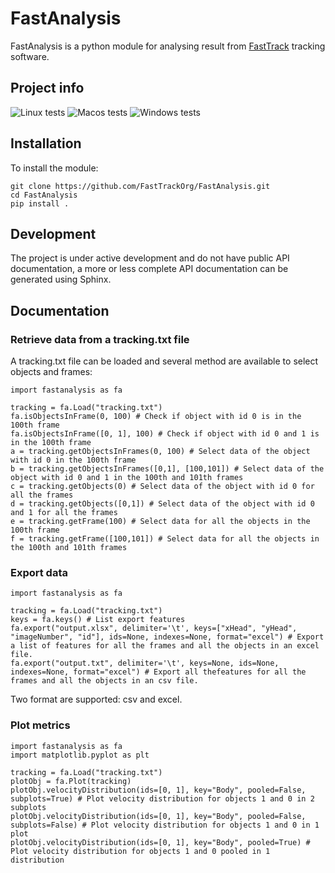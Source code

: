 # FastAnalysis
 FastAnalysis is a python module for analysing result from [FastTrack](http://www.fasttrack.sh) tracking software.
 
 ## Project info
 ![Linux tests](https://github.com/FastTrackOrg/FastAnalysis/workflows/Linux%20tests/badge.svg) ![Macos tests](https://github.com/FastTrackOrg/FastAnalysis/workflows/Macos%20tests/badge.svg) ![Windows tests](https://github.com/FastTrackOrg/FastAnalysis/workflows/Windows%20tests/badge.svg)
 
 ## Installation
 To install the module:
 ```
 git clone https://github.com/FastTrackOrg/FastAnalysis.git
 cd FastAnalysis
 pip install .
 ```
 
 ## Development
 The project is under active development and do not have public API documentation, a more or less complete API documentation can be generated using Sphinx.
 
 ## Documentation
 
 ### Retrieve data from a tracking.txt file
 A tracking.txt file can be loaded and several method are available to select objects and frames:
 ```
 import fastanalysis as fa
 
 tracking = fa.Load("tracking.txt")
 fa.isObjectsInFrame(0, 100) # Check if object with id 0 is in the 100th frame
 fa.isObjectsInFrame([0, 1], 100) # Check if object with id 0 and 1 is in the 100th frame
 a = tracking.getObjectsInFrames(0, 100) # Select data of the object with id 0 in the 100th frame
 b = tracking.getObjectsInFrames([0,1], [100,101]) # Select data of the object with id 0 and 1 in the 100th and 101th frames
 c = tracking.getObjects(0) # Select data of the object with id 0 for all the frames
 d = tracking.getObjects([0,1]) # Select data of the object with id 0 and 1 for all the frames
 e = tracking.getFrame(100) # Select data for all the objects in the 100th frame
 f = tracking.getFrame([100,101]) # Select data for all the objects in the 100th and 101th frames
 ```       
 
 ### Export data
 ```
 import fastanalysis as fa
 
 tracking = fa.Load("tracking.txt")
 keys = fa.keys() # List export features
 fa.export("output.xlsx", delimiter='\t', keys=["xHead", "yHead", "imageNumber", "id"], ids=None, indexes=None, format="excel") # Export a list of features for all the frames and all the objects in an excel file.
 fa.export("output.txt", delimiter='\t', keys=None, ids=None, indexes=None, format="excel") # Export all thefeatures for all the frames and all the objects in an csv file.
 ```
 Two format are supported: csv and excel.
 
 ### Plot metrics
 ```
 import fastanalysis as fa
 import matplotlib.pyplot as plt
 
 tracking = fa.Load("tracking.txt")
 plotObj = fa.Plot(tracking)
 plotObj.velocityDistribution(ids=[0, 1], key="Body", pooled=False, subplots=True) # Plot velocity distribution for objects 1 and 0 in 2 subplots
 plotObj.velocityDistribution(ids=[0, 1], key="Body", pooled=False, subplots=False) # Plot velocity distribution for objects 1 and 0 in 1 plot
 plotObj.velocityDistribution(ids=[0, 1], key="Body", pooled=True) # Plot velocity distribution for objects 1 and 0 pooled in 1 distribution
 ```
